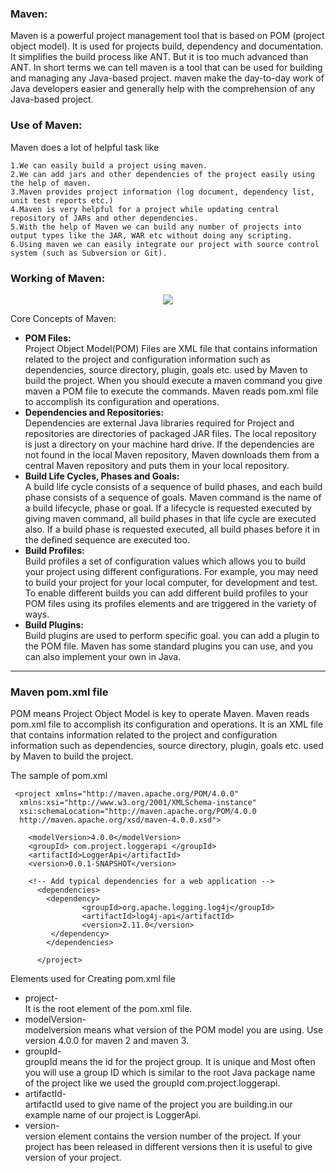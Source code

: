 

### Maven:

Maven is a powerful project management tool that is based on POM (project object model). It is used for projects build, dependency and documentation. It simplifies the build process like ANT. But it is too much advanced than ANT.
In short terms we can tell maven is a tool that can be used for building and managing any Java-based project. maven make the day-to-day work of Java developers easier and generally help with the comprehension of any Java-based project.

### Use of Maven:

Maven does a lot of helpful task like

    1.We can easily build a project using maven.
    2.We can add jars and other dependencies of the project easily using the help of maven.
    3.Maven provides project information (log document, dependency list, unit test reports etc.)
    4.Maven is very helpful for a project while updating central repository of JARs and other dependencies.
    5.With the help of Maven we can build any number of projects into output types like the JAR, WAR etc without doing any scripting.
    6.Using maven we can easily integrate our project with source control system (such as Subversion or Git).
    
### Working of Maven:

<p align="center"> <img src="https://media.geeksforgeeks.org/wp-content/uploads/How-Maven-Works.jpg"> </p>

Core Concepts of Maven:

  * **POM Files:**<br/> 
   Project Object Model(POM) Files are XML file that contains information related to the project and configuration information such as dependencies, source directory, plugin, goals etc. used by Maven to build the project. When you should execute a maven command you give maven a POM file to execute the commands. Maven reads pom.xml file to accomplish its configuration and operations.
  * **Dependencies and Repositories:**<br/>
     Dependencies are external Java libraries required for Project and repositories are directories of packaged JAR files. The local repository is just a directory on your machine hard drive. If the dependencies are not found in the local Maven repository, Maven downloads them from a central Maven repository and puts them in your local repository.
   * **Build Life Cycles, Phases and Goals:**<br/>
     A build life cycle consists of a sequence of build phases, and each build phase consists of a sequence of goals. Maven command is the name of a build lifecycle, phase or goal. If a lifecycle is requested executed by giving maven command, all build phases in that life cycle are executed also. If a build phase is requested executed, all build phases before it in the defined sequence are executed too.
   * **Build Profiles:**<br/>
      Build profiles a set of configuration values which allows you to build your project using different configurations. For example, you may need to build your project for your local computer, for development and test. To enable different builds you can add different build profiles to your POM files using its profiles elements and are triggered in the variety of ways.
   * **Build Plugins:**<br/>
      Build plugins are used to perform specific goal. you can add a plugin to the POM file. Maven has some standard plugins you can use, and you can also implement your own in Java.

-------------------

### Maven pom.xml file

POM means Project Object Model is key to operate Maven. Maven reads pom.xml file to accomplish its configuration and operations. It is an XML file that contains information related to the project and configuration information such as dependencies, source directory, plugin, goals etc. used by Maven to build the project.

The sample of pom.xml

     <project xmlns="http://maven.apache.org/POM/4.0.0"
      xmlns:xsi="http://www.w3.org/2001/XMLSchema-instance"
	  xsi:schemaLocation="http://maven.apache.org/POM/4.0.0
      http://maven.apache.org/xsd/maven-4.0.0.xsd">
		
		<modelVersion>4.0.0</modelVersion>
		<groupId> com.project.loggerapi </groupId>
		<artifactId>LoggerApi</artifactId>
		<version>0.0.1-SNAPSHOT</version>
		
	    <!-- Add typical dependencies for a web application -->
	      <dependencies>
			<dependency>
					<groupId>org.apache.logging.log4j</groupId>
					<artifactId>log4j-api</artifactId>
					<version>2.11.0</version>
		     </dependency>
	        </dependencies>
	
          </project>



Elements used for Creating pom.xml file

   * project- <br/>
    It is the root element of the pom.xml file.
   * modelVersion-<br/>
    modelversion means what version of the POM model you are using. Use version 4.0.0 for maven 2 and maven 3.
   * groupId- <br/>
    groupId means the id for the project group. It is unique and Most often you will use a group ID which is similar to the root Java package name of the project like we used the groupId com.project.loggerapi.
   * artifactId- <br/>
    artifactId used to give name of the project you are building.in our example name of our project is LoggerApi.
   * version- <br/>
    version element contains the version number of the project. If your project has been released in different versions then it is useful to give version of your project.
